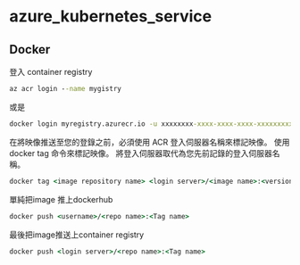 ﻿# azure_kubernetes_service

## Docker
  登入 container registry
  ```cmd
  az acr login --name mygistry
  ```
  或是
  ```cmd
  docker login myregistry.azurecr.io -u xxxxxxxx-xxxx-xxxx-xxxx-xxxxxxxxxxxx -p myPassword
  ```
  
  在將映像推送至您的登錄之前，必須使用 ACR 登入伺服器名稱來標記映像。 使用 docker tag 命令來標記映像。 將登入伺服器取代為您先前記錄的登入伺服器名稱。
  ```cmd
  docker tag <image repository name> <login server>/<image name>:<version>
  ```
  
  單純把image 推上dockerhub
  ```cmd
  docker push <username>/<repo name>:<Tag name>
  ```
  最後把image推送上container registry
  ```cmd
  docker push <login server>/<repo name>:<Tag name>
  ```
  
